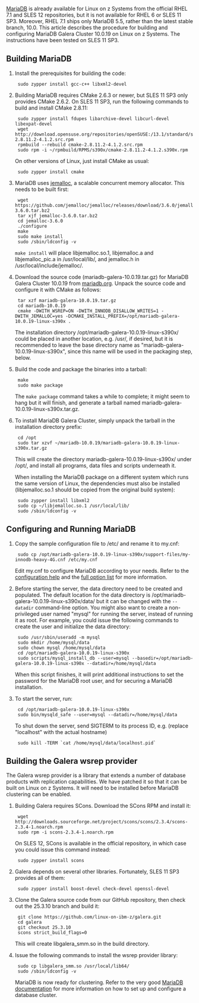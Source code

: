 [MariaDB](https://mariadb.org/) is already available for Linux on z Systems from the official RHEL 7.1 and SLES 12 repositories, but it is not available for RHEL 6 or SLES 11 SP3. Moreover, RHEL 7.1 ships only MariaDB 5.5, rather than the latest stable branch, 10.0. This article describes the procedure for building and configuring MariaDB Galera Cluster 10.0.19 on Linux on z Systems. The instructions have been tested on SLES 11 SP3.

## Building MariaDB

1. Install the prerequisites for building the code:

        sudo zypper install gcc-c++ libxml2-devel

2. Building MariaDB requires CMake 2.6.3 or newer, but SLES 11 SP3 only provides CMake 2.6.2. On SLES 11 SP3, run the following commands to build and install CMake 2.8.11:

        sudo zypper install fdupes libarchive-devel libcurl-devel libexpat-devel
        wget http://download.opensuse.org/repositories/openSUSE:/13.1/standard/src/cmake-2.8.11.2-4.1.2.src.rpm
        rpmbuild --rebuild cmake-2.8.11.2-4.1.2.src.rpm
        sudo rpm -i ~/rpmbuild/RPMS/s390x/cmake-2.8.11.2-4.1.2.s390x.rpm

   On other versions of Linux, just install CMake as usual:

        sudo zypper install cmake

3. MariaDB uses [jemalloc](http://www.canonware.com/jemalloc/), a scalable concurrent memory allocator. This needs to be built first:
        
        wget https://github.com/jemalloc/jemalloc/releases/download/3.6.0/jemalloc-3.6.0.tar.bz2
        tar xjf jemalloc-3.6.0.tar.bz2
        cd jemalloc-3.6.0
        ./configure
        make
        sudo make install
        sudo /sbin/ldconfig -v

   `make install` will place libjemalloc.so.1, libjemalloc.a and libjemalloc_pic.a in /usr/local/lib/, and jemalloc.h in /usr/local/include/jemalloc/.

4. Download the source code (mariadb-galera-10.0.19.tar.gz) for MariaDB Galera Cluster 10.0.19 from [mariadb.org](https://downloads.mariadb.org/mariadb-galera/10.0.19/). Unpack the source code and configure it with CMake as follows:

        tar xzf mariadb-galera-10.0.19.tar.gz
        cd mariadb-10.0.19
        cmake -DWITH_WSREP=ON -DWITH_INNODB_DISALLOW_WRITES=1 -DWITH_JEMALLOC=yes -DCMAKE_INSTALL_PREFIX=/opt/mariadb-galera-10.0.19-linux-s390x .

   The installation directory /opt/mariadb-galera-10.0.19-linux-s390x/ could be placed in another location, e.g. /usr/, if desired, but it is recommended to leave the base directory name as "mariadb-galera-10.0.19-linux-s390x", since this name will be used in the packaging step, below.

5. Build the code and package the binaries into a tarball:

        make
        sudo make package

   The `make package` command takes a while to complete; it might seem to hang but it will finish, and generate a tarball named mariadb-galera-10.0.19-linux-s390x.tar.gz.

6. To install MariaDB Galera Cluster, simply unpack the tarball in the installation directory prefix:

        cd /opt
        sudo tar xzvf ~/mariadb-10.0.19/mariadb-galera-10.0.19-linux-s390x.tar.gz

   This will create the directory mariadb-galera-10.0.19-linux-s390x/ under /opt/, and install all programs, data files and scripts underneath it.

   When installing the MariaDB package on a different system which runs the same version of Linux, the dependencies must also be installed (libjemalloc.so.1 should be copied from the original build system):

        sudo zypper install libxml2
        sudo cp ~/libjemalloc.so.1 /usr/local/lib/
        sudo /sbin/ldconfig -v

## Configuring and Running MariaDB

1. Copy the sample configuration file to /etc/ and rename it to my.cnf:

        sudo cp /opt/mariadb-galera-10.0.19-linux-s390x/support-files/my-innodb-heavy-4G.cnf /etc/my.cnf

   Edit my.cnf to configure MariaDB according to your needs. Refer to the [configuration help](https://mariadb.com/kb/en/mariadb/mysqld-configuration-files-and-groups/) and the [full option list](https://mariadb.com/kb/en/mariadb/mysqld-options/) for more information.

2. Before starting the server, the data directory need to be created and populated. The default location for the data directory is /opt/mariadb-galera-10.0.19-linux-s390x/data/ but it can be changed with the `--datadir` command-line option. You might also want to create a non-privileged user named "mysql" for running the server, instead of running it as root. For example, you could issue the following commands to create the user and initialize the data directory:

        sudo /usr/sbin/useradd -m mysql
        sudo mkdir /home/mysql/data
        sudo chown mysql /home/mysql/data
        cd /opt/mariadb-galera-10.0.19-linux-s390x
        sudo scripts/mysql_install_db --user=mysql --basedir=/opt/mariadb-galera-10.0.19-linux-s390x --datadir=/home/mysql/data

   When this script finishes, it will print additional instructions to set the password for the MariaDB root user, and for securing a MariaDB installation.

3. To start the server, run:

        cd /opt/mariadb-galera-10.0.19-linux-s390x
        sudo bin/mysqld_safe --user=mysql --datadir=/home/mysql/data

   To shut down the server, send SIGTERM to its process ID, e.g. (replace "localhost" with the actual hostname)

        sudo kill -TERM `cat /home/mysql/data/localhost.pid`

## Building the Galera wsrep provider

The Galera wsrep provider is a library that extends a number of database products with replication capabilities. We have patched it so that it can be built on Linux on z Systems. It will need to be installed before MariaDB clustering can be enabled.

1. Building Galera requires SCons. Download the SCons RPM and install it:

        wget http://downloads.sourceforge.net/project/scons/scons/2.3.4/scons-2.3.4-1.noarch.rpm
        sudo rpm -i scons-2.3.4-1.noarch.rpm

   On SLES 12, SCons is available in the official repository, in which case you could issue this command instead:

        sudo zypper install scons

2. Galera depends on several other libraries. Fortunately, SLES 11 SP3 provides all of them:

        sudo zypper install boost-devel check-devel openssl-devel

3. Clone the Galera source code from our GitHub repository, then check out the 25.3.10 branch and build it:

        git clone https://github.com/linux-on-ibm-z/galera.git
        cd galera
        git checkout 25.3.10
        scons strict_build_flags=0

   This will create libgalera_smm.so in the build directory.

4. Issue the following commands to install the wsrep provider library:

        sudo cp libgalera_smm.so /usr/local/lib64/
        sudo /sbin/ldconfig -v

   MariaDB is now ready for clustering. Refer to the very good [MariaDB documentation](https://mariadb.com/kb/en/mariadb/getting-started-with-mariadb-galera-cluster/) for more information on how to set up and configure a database cluster.